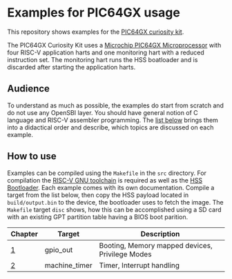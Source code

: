 # Examples for PIC64GX usage
This repository shows examples for the [PIC64GX curiosity kit](https://www.microchip.com/en-us/development-tool/curiosity-pic64gx1000-kit). 

The PIC64GX Curiosity Kit uses a [Microchip PIC64GX Microprocessor](https://www.microchip.com/en-us/product/pic64gx1000) with four RISC-V application harts and one monitoring hart with a reduced instruction set. The monitoring hart runs the HSS boatloader and is discarded after starting the application harts. 

## Audience
To understand as much as possible, the examples do start from scratch and do not use any OpenSBI layer. You should have general notion of C language and RISC-V assembler programming. The [list below](#how-to-use) brings them into a didactical order and describe, which topics are discussed on each example.

## How to use
Examples can be compiled using the `Makefile` in the `src` directory. For compilation the [RISC-V GNU toolchain](https://github.com/riscv/riscv-gnu-toolchain) is required as well as the [HSS Bootloader](https://github.com/pic64gx/pic64gx-hart-software-services.git).
Each example comes with its own documentation. 
Compile a target from the list below, then copy the HSS payload located in `build/output.bin` to the device, the bootloader uses to fetch the image. The `Makefile` target `disc` shows, how this can be accomplished using a SD card with an existing GPT partition table having a BIOS boot parition. 

|Chapter|Target|Description|
|---|---|---|
|[1](src/gpio_out/README.md)|gpio_out|Booting, Memory mapped devices, Privilege Modes|
|[2](src/machine_timer/README.md)|machine_timer|Timer, Interrupt handling|
